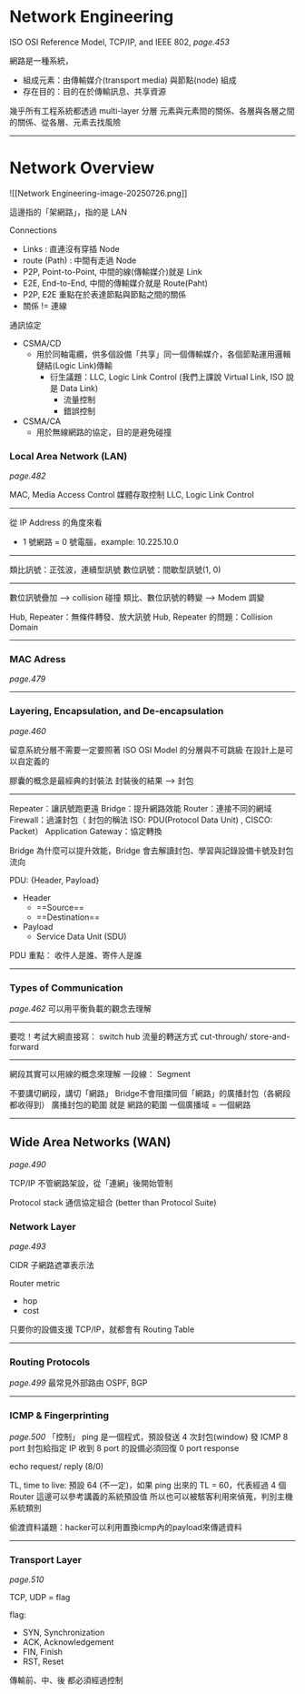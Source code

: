 # Network Engineering
ISO OSI Reference Model, TCP/IP, and IEEE 802, *page.453*


網路是一種系統，
- 組成元素：由傳輸媒介(transport media) 與節點(node) 組成
- 存在目的：目的在於傳輸訊息、共享資源

幾乎所有工程系統都透過 multi-layer 分層
元素與元素間的關係、各層與各層之間的關係、從各層、元素去找風險

---
# Network Overview

![[Network Engineering-image-20250726.png]]

這邊指的「架網路」，指的是 LAN

Connections
- Links : 直連沒有穿插 Node
- route (Path) : 中間有走過 Node
- P2P, Point-to-Point, 中間的線(傳輸媒介)就是 Link
- E2E, End-to-End, 中間的傳輸媒介就是 Route(Paht)
- P2P, E2E 重點在於表達節點與節點之間的關係
- 關係 != 連線

通訊協定
- CSMA/CD
	- 用於同軸電纜，供多個設備「共享」同一個傳輸媒介，各個節點運用邏輯鏈結(Logic Link)傳輸
		- 衍生議題：LLC, Logic Link Control (我們上課說 Virtual Link, ISO 說是 Data Link)
			- 流量控制
			- 錯誤控制
- CSMA/CA
	- 用於無線網路的協定，目的是避免碰撞

### Local Area Network (LAN)
*page.482*

MAC, Media Access Control 媒體存取控制
LLC, Logic Link Control

---
從 IP Address 的角度來看
- 1 號網路 = 0 號電腦，example: 10.225.10.0

---
類比訊號：正弦波，連續型訊號
數位訊號：間歇型訊號(1, 0)

---
數位訊號疊加 --> collision 碰撞
類比、數位訊號的轉變 --> Modem 調變

Hub, Repeater：無條件轉發、放大訊號
Hub, Repeater 的問題：Collision Domain


---
### MAC Adress
*page.479*

---
### Layering, Encapsulation, and De-encapsulation
*page.460*

留意系統分層不需要一定要照著 ISO OSI Model 的分層與不可跳級
在設計上是可以自定義的

膠囊的概念是最經典的封裝法
封裝後的結果 --> 封包

---

Repeater：讓訊號跑更遠
Bridge：提升網路效能
Router：連接不同的網域
Firewall：過濾封包（ 封包的稱法 ISO: PDU(Protocol Data Unit) , CISCO: Packet）
Application Gateway：協定轉換

Bridge 為什麼可以提升效能，Bridge 會去解讀封包、學習與記錄設備卡號及封包流向

PDU: {Header, Payload}
- Header
	- ==Source== 
	- ==Destination==
- Payload
	- Service Data Unit (SDU)

PDU 重點： 收件人是誰、寄件人是誰

---
### Types of Communication
*page.462*
可以用平衡負載的觀念去理解

---

要唸！考試大綱直接寫：
switch hub 流量的轉送方式
cut-through/ store-and-forward

---
網段其實可以用線的概念來理解
一段線： Segment

不要講切網段，講切「網路」
Bridge不會阻擋同個「網路」的廣播封包（各網段都收得到）
廣播封包的範圍 就是 網路的範圍
一個廣播域 = 一個網路

---

## Wide Area Networks (WAN)
*page.490*

TCP/IP 不管網路架設，從「連網」後開始管制

Protocol stack 通信協定組合 (better than Protocol Suite)

### Network Layer
*page.493*

CIDR 子網路遮罩表示法

Router metric
- hop
- cost

只要你的設備支援 TCP/IP，就都會有 Routing Table

---
### Routing Protocols
*page.499*
最常見外部路由 OSPF, BGP

---

### ICMP & Fingerprinting
*page.500*
「控制」
ping 是一個程式，預設發送 4 次封包(window)
發 ICMP 8 port 封包給指定 IP
收到 8 port 的設備必須回復 0 port response

echo request/ reply (8/0)

TL, time to live:
預設 64 (不一定)，如果 ping 出來的 TL = 60，代表經過 4 個 Router
這邊可以參考講義的系統預設值
所以也可以被駭客利用來偵蒐，判別主機系統類別

偷渡資料議題：hacker可以利用置換icmp內的payload來傳遞資料

---
### Transport Layer
*page.510*

TCP, UDP = flag

flag:
- SYN, Synchronization
- ACK, Acknowledgement
- FIN, Finish
- RST, Reset

傳輸前、中、後 都必須經過控制

